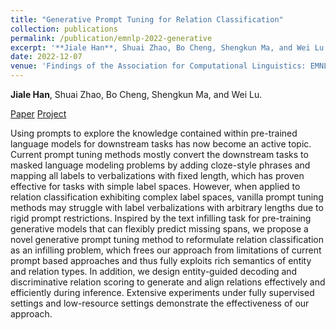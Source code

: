 ```yaml
---
title: "Generative Prompt Tuning for Relation Classification"
collection: publications
permalink: /publication/emnlp-2022-generative
excerpt: '**Jiale Han**, Shuai Zhao, Bo Cheng, Shengkun Ma, and Wei Lu.'
date: 2022-12-07
venue: 'Findings of the Association for Computational Linguistics: EMNLP 2022'
---
```

**Jiale Han**, Shuai Zhao, Bo Cheng, Shengkun Ma, and Wei Lu.

[Paper](https://aclanthology.org/2022.findings-emnlp.231/)
[Project](https://github.com/hanjiale/GenPT)


Using prompts to explore the knowledge contained within pre-trained language models for downstream tasks has now become an active topic. Current prompt tuning methods mostly convert the downstream tasks to masked language modeling problems by adding cloze-style phrases and mapping all labels to verbalizations with fixed length, which has proven effective for tasks with simple label spaces. However, when applied to relation classification exhibiting complex label spaces, vanilla prompt tuning methods may struggle with label verbalizations with arbitrary lengths due to rigid prompt restrictions. Inspired by the text infilling task for pre-training generative models that can flexibly predict missing spans, we propose a novel generative prompt tuning method to reformulate relation classification as an infilling problem, which frees our approach from limitations of current prompt based approaches and thus fully exploits rich semantics of entity and relation types. In addition, we design entity-guided decoding and discriminative relation scoring to generate and align relations effectively and efficiently during inference. Extensive experiments under fully supervised settings and low-resource settings demonstrate the effectiveness of our approach.